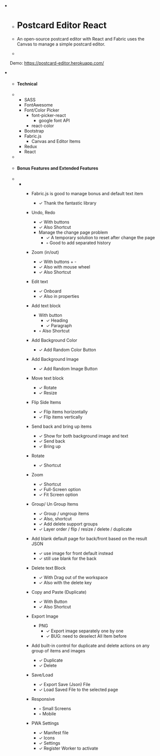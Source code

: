 - - # Postcard Editor React

  - An open-source postcard editor with React and Fabric uses the Canvas to manage a simple postcard editor. 

  - 
    
    Demo: https://postcard-editor.herokuapp.com/





- - #### Technical

  - - SASS
    - FontAwesome
    - Font/Color Picker
      - font-picker-react
        - google font API
      - react-color
    - Bootstrap
    - Fabric.js
      - Canvas and Editor Items
    - Redux
    - React

  - 

  - #### Bonus Features and Extended Features

  - - - Fabric.js is good to manage bonus and default text item

        - ✓ Thank the fantastic library

      - Undo, Redo

        - ✓ With buttons
        - ✓ Also Shortcut
        - Manage the change page problem
          - ✓ A temporary solution to reset after change the page
          - ◦ Good to add separated history

      - Zoom (in/out)

        - ✓ With buttons + -
        - ✓ Also with mouse wheel
        - ✓ Also Shortcut

      - Edit text

        - ✓ Onboard
        - ✓ Also in properties

      - Add text block

        - With button
          - ✓ Heading
          - ✓ Paragraph
        - ◦ Also Shortcut

      - Add Background Color

        - ✓ Add Random Color Button

      - Add Background Image

        - ✓ Add Random Image Button

      - Move text block

        - ✓ Rotate
        - ✓ Resize

      - Flip Side Items

        - ✓ Flip items horizontally
        - ✓ Flip items vertically

      - Send back and bring up items

        - ✓ Show for both background image and text
        - ✓ Send back
        - ✓ Bring up

      - Rotate

        - ✓ Shortcut

      - Zoom

        - ✓ Shortcut
        - ✓ Full-Screen option
        - ✓ Fit Screen option

      - Group/ Un Group Items

        - ✓ Group / ungroup items
        - ✓ Also, shortcut
        - ✓ Add delete support groups
        - ✓ Layer order / flip / resize / delete / duplicate 

      - Add blank default page for back/front based on the result JSON

        - ✓ use image for front default instead
        - ✓ still use blank for the back

      - Delete text Block

        - ✓ With Drag out of the workspace
        - ✓ Also with the delete key

      - Copy and Paste (Duplicate)

        - ✓ With Button
        - ✓ Also Shortcut

      - Export Image

        - PNG
          - ✓ Export image separately one by one
          - ✓ BUG: need to deselect All Item before 

      - Add built-in control for duplicate and delete actions on any group of items and images

        - ✓ Duplicate
        - ✓ Delete

      - Save/Load

        - ✓ Export Save (Json) File
        - ✓ Load Saved File to the selected page

      - Responsive

        - ◦ Small Screens
        - ◦ Mobile

      - PWA Settings

        - ✓ Manifest file
        - ✓ Icons
        - ✓ Settings
        - ✓ Register Worker to activate

        

